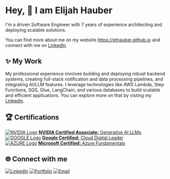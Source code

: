 # Hey,  👋 I am Elijah Hauber

I'm a driven Software Engineer with 7 years of experience architecting and deploying scalable solutions.

You can find more about me on my website https://ethauber.github.io and connect with me on [LinkedIn](https://www.linkedin.com/in/ethauber).

## ✨ My Work

My professional experience involves building and deploying robust backend systems, creating full-stack notification and data processing pipelines, and integrating AI/LLM features. I leverage technologies like AWS Lambda, Step Functions, SQS, Glue, LangChain, and various databases to build scalable and efficient applications. You can explore more on that by visting my [LinkedIn](https://www.linkedin.com/in/ethauber).

## 🏆 Certifications

[![NVIDIA Logo](https://img.shields.io/badge/NVIDIA-76B900?logo=nvidia&logoColor=fff)](https://www.credly.com/badges/7ce1f502-14a8-406f-b6da-5f54201386bf/linked_in_profile) [**NVIDIA Certified Associate:** Generative AI LLMs](https://www.credly.com/badges/7ce1f502-14a8-406f-b6da-5f54201386bf/linked_in_profile)  
[![GOOGLE Logo](https://img.shields.io/badge/Google-4285F4?logo=google&logoColor=fff)](https://www.credly.com/badges/5e9f7a56-57f3-44e8-8874-53cd7e8871b1/public_url) [**Google Certified:** Cloud Digital Leader](https://www.credly.com/badges/5e9f7a56-57f3-44e8-8874-53cd7e8871b1/public_url)  
[![AZURE Logo](https://img.shields.io/badge/Microsoft%20Azure-0089D6?logo=msazure&logoColor=fff)](https://learn.microsoft.com/en-us/users/elih-8332/credentials/da01972dcb698ef2) [**Microsoft Certified:** Azure Fundamentals](https://learn.microsoft.com/en-us/users/elih-8332/credentials/da01972dcb698ef2)  

## 🌐 Connect with me

[![LinkedIn](https://img.shields.io/badge/LinkedIn-0077B5?ogo=linkedin&logoColor=white)](https://www.linkedin.com/in/ethauber)
[![Portfolio](https://img.shields.io/badge/Portfolio-000000?logo=github&logoColor=white)](https://ethauber.github.io)
[![Email](https://img.shields.io/badge/Email-0078D4?logo=microsoft-outlook&logoColor=white)](mailto:ethauber@outlook.com)
